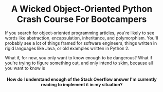 <h1 align="center">A Wicked Object-Oriented Python Crash Course For Bootcampers</h1>

If you search for object-oriented programming articles, you're likely to see words like abstraction, encapsulation, inheritance, and polymorphism. You'll probably see a lot of things framed for software engineers, things written in rigid languages like Java, or old examples written in Python 2.

What if, for now, you only want to know enough to be dangerous? What if you're trying to figure something out, and only intend to skim, because all you want to know is

<h4 align="center">How do I understand enough of the Stack Overflow answer I'm currently reading to implement it in my situation?</h4>

